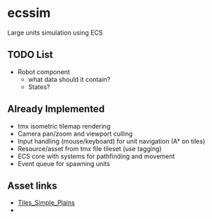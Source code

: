 # ecssim
Large units simulation using ECS


## TODO List

- Robot component
    - what data should it contain?
    - States? 


## Already Implemented
- tmx isometric tilemap rendering
- Camera pan/zoom and viewport culling
- Input handling (mouse/keyboard) for unit navigation (A* on tiles)
- Resource/asset from tmx file tileset (use tagging)
- ECS core with systems for pathfinding and movement
- Event queue for spawning units


## Asset links
- [Tiles_Simple_Plains](https://yuli-enderling.itch.io/isometric-flat-plains)
- 